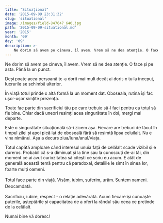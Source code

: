 ```yaml
---
title: "Situațional"
date: '2015-09-09 23:31:32'
slug: 'situational'
image: /images/field-847647_640.jpg
path: '2015-09-09-situational.md'
year: '2015'
month: '09'
day: '09'
description: >-
    Ne dorim să avem pe cineva, îl avem. Vrem să ne dea atenție. O face și pe asta. Până la un punct.Deși poate acea persoană te-a dorit mai mult decât ai dorit-o tu la început, lucrurile se schimbă ulte
---
```

<div class="kg-card-markdown"><p>Ne dorim să avem pe cineva, îl avem. Vrem să ne dea atenție. O face și pe asta. Până la un punct.</p>
<p>Deși poate acea persoană te-a dorit mai mult decât ai dorit-o tu la început, lucrurile se schimbă ulterior.</p>
<p>În viață totul prinde o altă formă la un moment dat. Oboseala, rutina își fac ușor-ușor simțite prezența.</p>
<p>Toate fac parte din sacrificiul tău pe care trebuie să-l faci pentru ca totul să fie bine. Chiar dacă uneori resimți acea singurătate în doi, mergi mai departe.</p>
<p>Este o singurătate situațională să-i zicem așa. Fiecare are treburi de făcut în timpul zilei și apoi pică lat de oboseală fără să resimtă lipsa celuilalt. Nu e vina nimănui. Așa a decurs ziua/luna/anul/viața.</p>
<p>Totul capătă amploare când interesul unuia față de celălalt scade vizibil și e dureros. Probabil că s-a diminuat și la tine sau la cunoscuți de-ai tăi, din moment ce ai avut curiozitatea să citești ce scriu eu acum. E atât de generală această temă pentru că paradoxal, detaliile le simt <span style="line-height: 20.8px;"> în </span>sinea<span style="line-height: 20.8px;"> </span><span style="line-height: 20.8px;">lor, </span>foarte mulți oameni<span style="line-height:20.8px">.</span></p>
<p><span style="line-height:20.8px">Totul face parte din viață. Visăm, iubim, suferim, urâm. Suntem oameni. Deocamdată.</span></p>
<p>Sacrificiu, iubire, respect - o relație adevărată. Acum fiecare își cunoaște puterile, așteptările și capacitatea de a oferi la rândul său ceea ce pretinde de la celălalt.   </p>
<p>Numai bine vă doresc!                  </p>
<p> </p>
</div>
    